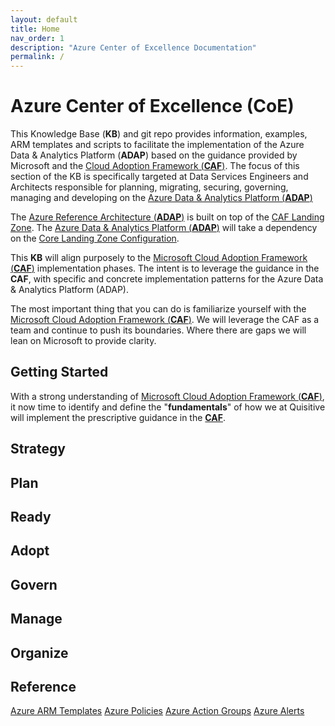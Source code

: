 ```yaml
---
layout: default
title: Home
nav_order: 1
description: "Azure Center of Excellence Documentation"
permalink: /
---
```

# Azure Center of Excellence (CoE)
This Knowledge Base (**KB**) and git repo provides information, examples, ARM templates and scripts to facilitate the implementation of the Azure Data & Analytics Platform (**ADAP**) based on the guidance provided by Microsoft and the [Cloud Adoption Framework (**CAF**)](https://aka.ms/CAF). The focus of this section of the KB is specifically targeted at Data Services Engineers and Architects responsible for planning, migrating, securing, governing, managing and developing on the [Azure Data & Analytics Platform (**ADAP**)](Cloud-Adoption-Framework/Reference/Azure-Data-and-Analytics-Platform.md)

The [Azure Reference Architecture (**ADAP**)](Cloud-Adoption-Framework/Reference/Azure-Data-and-Analytics-Platform.md) is built on top of the [CAF Landing Zone](https://docs.microsoft.com/en-us/azure/governance/blueprints/samples/caf-migrate-landing-zone/). The [Azure Data & Analytics Platform (**ADAP**)](Cloud-Adoption-Framework/Reference/Azure-Data-and-Analytics-Platform.md) will take a dependency on the [Core Landing Zone Configuration](https://docs.microsoft.com/en-us/azure/cloud-adoption-framework/ready/landing-zone/).

This **KB** will align purposely to the [Microsoft Cloud Adoption Framework (**CAF**)](https://aka.ms/CAF) implementation phases. The intent is to leverage the guidance in the **CAF**, with specific and concrete implementation patterns for the Azure Data & Analytics Platform (ADAP).

The most important thing that you can do is familiarize yourself with the [Microsoft Cloud Adoption Framework (**CAF**)](https://aka.ms/CAF). We will leverage the CAF as a team and continue to push its boundaries. Where there are gaps we will lean on Microsoft to provide clarity. 

## Getting Started
With a strong understanding of [Microsoft Cloud Adoption Framework (**CAF**)](https://aka.ms/CAF), it now time to identify and define the "**fundamentals**" of how we at Quisitive will implement the prescriptive guidance in the [**CAF**](https://aka.ms/CAF).

## Strategy

## Plan

## Ready

## Adopt

## Govern

## Manage

## Organize

## Reference
[Azure ARM Templates](Cloud-Adoption-Framework/Reference/Azure-ARM-Templates.md)
[Azure Policies](Cloud-Adoption-Framework/Reference/Azure-Policies.md)
[Azure Action Groups](Cloud-Adoption-Framework/Reference/Azure-Action-Groups.md)
[Azure Alerts](Cloud-Adoption-Framework/Reference/Azure-Alerts.md)



